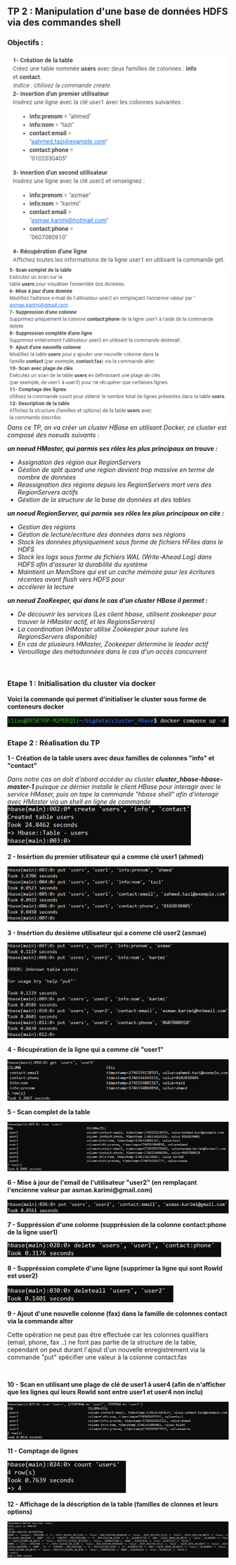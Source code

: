 <h2>TP 2 : Manipulation d'une base de données HDFS via des commandes shell</h2>
<h3>
	Objectifs :
</h3>
<img src="./imgs/1.png" />
<img src="./imgs/2.png" />

<br />

<i>
	Dans ce TP, on va créer un cluster HBase en utilisant Docker, ce cluster est composé des noeuds suivants : 
	
**un noeud HMaster, qui parmis ses rôles les plus principaux on trouve :**
- Assignation des région aux RegionServers</li>
- Géstion de split quand une region devient trop massive en terme de nombre de données
- Réassignation des régions depuis les RegionServers mort vers des RegionServers actifs
- Géstion de la structure de la base de données et des tables
	
			
		
**un noeud RegionServer, qui parmis ses rôles les plus principaux on cite :**
- Gestion des régions
- Géstion de lecture/ecriture des données dans ses régions
- Stock les données physiquement sous forme de fichiers HFiles dans le HDFS
- Stock les logs sous forme de fichiers WAL (Write-Ahead Log) dans HDFS afin d'assurer la durabilité du système
- Maintient un MemStore qui est un cache mémoire pour les écritures récentes avant flush vers HDFS pour 
- accélerer la lecture
	
**un noeud ZooKeeper, qui dans le cas d'un cluster HBase il permet  :**
- De découvrir les services (Les client hbase, utilisent zookeeper pour trouver le HMaster actif, et les RegionsServers)
- La coordination (HMaster utilise Zookeeper pour suivre les RegionsServers disponible)
- En cas de plusieurs HMaster, Zookeeper détermine le leader actif 
- Verouillage des métadonnées dans le cas d'un accès concurrent
	
</i>
<br />
<h3>Etape 1 : Initialisation du cluster via docker</h3>
<p><b>Voici la commande qui permet d'initialiser le cluster sous forme de conteneurs docker</b></p>
<img src="./imgs/3.png" />

<br />
<h3>Etape 2 : Réalisation du TP</h3>

<p><b>1 - Création de la table users avec deux familles de colonnes "info" et "contact"</b></p>
<i>
	Dans notre cas on doit d'abord accéder au cluster <b>cluster_hbase-hbase-master-1</b> puisque ce dérnier installe le client HBase pour interagir avec le service HMaser, puis on tape
	 la commande "hbase shell" afin d'interagir avec HMaster via un shell en ligne de commande
</i>
<img src="./imgs/4.png" />

<br />
<p><b>2 - Insértion du premier utilisateur qui a comme clé user1 (ahmed)</b></p>
<img src="./imgs/5.png" />

<br />
<p><b>3 - Insértion du desième utilisateur qui a comme clé user2 (asmae)</b></p>
<img src="./imgs/6.png" />

<br />
<p><b>4 - Récupération de la ligne qui a comme clé "user1"</b></p>
<img src="./imgs/7.png" />

<br />
<p><b>5 - Scan complet de la table</b></p>
<img src="./imgs/8.png" />

<br />
<p><b>6 - Mise à jour de l'email de l'utilisateur "user2" (en remplaçant l'encienne valeur par asmae.karimi@gmail.com)</b></p>
<img src="./imgs/9.png" />

<br />
<p><b>7 - Suppréssion d'une colonne (suppréssion de la colonne contact:phone de la ligne user1)</b></p>
<img src="./imgs/10.png" />

<br />
<p><b>8 - Suppréssion complete d'une ligne (supprimer la ligne qui sont RowId est user2)</b></p>
<img src="./imgs/11.png" />

<br />
<p><b>9 - Ajout d'une nouvelle colonne (fax) dans la famille de colonnes contact via la commande alter</b></p>
<p>
Cette opération ne peut pas être effectuée car les colonnes qualifiers (email, phone, fax ..) ne font pas partie de la structure de la table, cependant on 
peut durant l'ajout d'un nouvelle enregistrement via la commande "put" spécifier une valeur à la colonne contact:fax
</p>

<br />
<p><b>10 - Scan en utilisant une plage de clé de user1 à user4 (afin de n'afficher que les lignes qui leurs RowId sont entre user1 et user4 non inclu)</b></p>
<img src="./imgs/12.png" />

<br />
<p><b>11 - Comptage de lignes</b></p>
<img src="./imgs/13.png" />

<br />
<p><b>12 - Affichage de la déscription de la table (familles de clonnes et leurs options)</b></p>
<img src="./imgs/14.png" />












